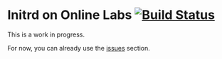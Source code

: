 Initrd on Online Labs [![Build Status](https://travis-ci.org/online-labs/initrd.svg?branch=master)](https://travis-ci.org/online-labs/initrd)
=====================

This is a work in progress.

For now, you can already use the [issues](https://github.com/online-labs/initrd/issues) section.
